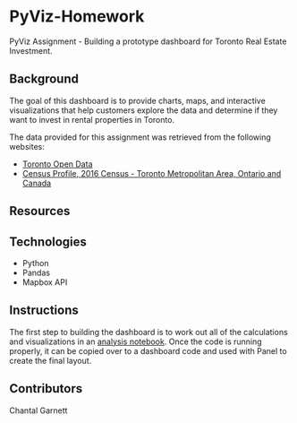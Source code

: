 # PyViz-Homework
PyViz Assignment - Building a prototype dashboard for Toronto Real Estate Investment.

## Background
The goal of this dashboard is to provide charts, maps, and interactive visualizations that help customers explore the data and determine if they want to invest in rental properties in Toronto.

The data provided for this assignment was retrieved from the following websites:

* [Toronto Open Data](https://open.toronto.ca/)
* [Census Profile, 2016 Census - Toronto Metropolitan Area, Ontario and Canada](https://www12.statcan.gc.ca/census-recensement/2016/dp-pd/prof/details/page.cfm?Lang=E&Geo1=CMACA&Code1=535&Geo2=PR&Code2=01&SearchText=toronto&SearchType=Begins&SearchPR=01&B1=All&TABID=1&type=0)

## Resources

## Technologies
* Python
* Pandas
* Mapbox API

## Instructions
The first step to building the dashboard is to work out all of the calculations and visualizations in an [analysis notebook](). Once the code is running properly, it can be copied over to a dashboard code and used with Panel to create the final layout. 

## Contributors
Chantal Garnett
